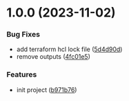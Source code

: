 # 1.0.0 (2023-11-02)


### Bug Fixes

* add terraform hcl lock file ([5d4d90d](https://github.com/cktf/terraform-module-script/commit/5d4d90de4ee29e6699aa4a4954012ad4a615cfdf))
* remove outputs ([4fc01e5](https://github.com/cktf/terraform-module-script/commit/4fc01e55afff3c8ef3563067e74290af836be3f4))


### Features

* init project ([b971b76](https://github.com/cktf/terraform-module-script/commit/b971b766655f83306ad8e8ef6a387d2842497008))
